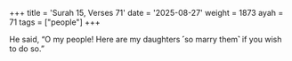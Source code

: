 +++
title = 'Surah 15, Verses 71'
date = '2025-08-27'
weight = 1873
ayah = 71
tags = ["people"]
+++

He said, “O my people! Here are my daughters ˹so marry them˺ if you wish to do so.”